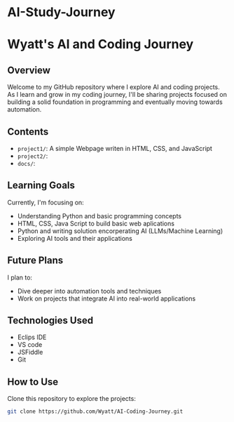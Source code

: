 # AI-Study-Journey
# Wyatt's AI and Coding Journey

## Overview

Welcome to my GitHub repository where I explore AI and coding projects. As I learn and grow in my coding journey, 
I'll be sharing projects focused on building a solid foundation in programming and eventually moving towards automation.

## Contents

- `project1/`: A simple Webpage writen in HTML, CSS, and JavaScript
- `project2/`:
- `docs/`: 

## Learning Goals

Currently, I'm focusing on:
- Understanding Python and basic programming concepts
- HTML, CSS, Java Script to build basic web aplications
- Python and writing solution encorperating AI (LLMs/Machine Learning)
- Exploring AI tools and their applications

## Future Plans

I plan to:
- Dive deeper into automation tools and techniques
- Work on projects that integrate AI into real-world applications

## Technologies Used

- Eclips IDE
- VS code
- JSFiddle
- Git

## How to Use

Clone this repository to explore the projects:

```bash
git clone https://github.com/Wyatt/AI-Coding-Journey.git
